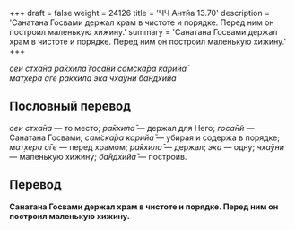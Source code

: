 +++
draft = false
weight = 24126
title = 'ЧЧ Антйа 13.70'
description = 'Санатана Госвами держал храм в чистоте и порядке. Перед ним он построил маленькую хижину.'
summary = 'Санатана Госвами держал храм в чистоте и порядке. Перед ним он построил маленькую хижину.'
+++

_сеи стха̄на ра̄кхила̄ госа̄н̃и сам̇ска̄ра карийа̄  
мат̣хера а̄ге ра̄кхила̄ эка чха̄уни ба̄ндхийа̄_

## Пословный перевод

_сеи_ _стха̄на_ — то место; _ра̄кхила̄_ — держал для Него; _госа̄н̃и_ — Санатана Госвами; _сам̇ска̄ра_ _карийа̄_ — убирая и содержа в порядке; _мат̣хера_ _а̄ге_ — перед храмом; _ра̄кхила̄_ — держал; _эка_ — одну; _чха̄уни_ — маленькую хижину; _ба̄ндхийа̄_ — построив.

## Перевод

**Санатана Госвами держал храм в чистоте и порядке. Перед ним он построил маленькую хижину.**
